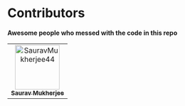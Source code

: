 # Contributors  
**Awesome people who messed with the code in this repo**

<!-- readme: contributors -start -->
<table>
<tr>
    <td align="center">
        <a href="https://github.com/SauravMukherjee44">
            <img src="https://avatars.githubusercontent.com/u/72380920?v=4" width="100;" alt="SauravMukherjee44"/>
            <br />
            <sub><b>Saurav Mukherjee</b></sub>
        </a>
    </td></tr>
</table>
<!-- readme: contributors -end -->

